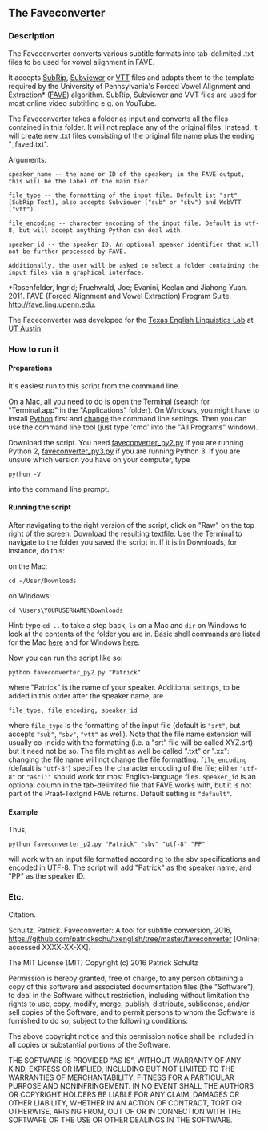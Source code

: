 ## The Faveconverter

### Description
The Faveconverter converts various subtitle formats into tab-delimited .txt files to be used for vowel alignment in FAVE. 

It accepts [SubRip](https://en.wikipedia.org/wiki/SubRip), [Subviewer](https://en.wikipedia.org/wiki/SubViewer) or [VTT](https://developer.mozilla.org/en-US/docs/Web/API/Web_Video_Text_Tracks_Format) files and adapts them to the template required by the University of Pennsylvania's Forced Vowel Alignment and Extraction* ([FAVE](http://fave.ling.upenn.edu/)) algorithm. SubRip, Subviewer and VVT files are used for most online video subtitling e.g. on YouTube. 

The Faveconverter takes a folder as input and converts all the files contained in this folder. It will not replace any of the original files. Instead, it will create new .txt files consisting of the original file name plus the ending  "_faved.txt". 


Arguments:

    speaker_name -- the name or ID of the speaker; in the FAVE output, this will be the label of the main tier.

    file_type -- the formatting of the input file. Default ist "srt" (SubRip Text), also accepts Subviewer ("sub" or "sbv") and WebVTT ("vtt"). 

    file_encoding -- character encoding of the input file. Default is utf-8, but will accept anything Python can deal with. 

    speaker_id -- the speaker ID. An optional speaker identifier that will not be further processed by FAVE.  
    
    Additionally, the user will be asked to select a folder containing the input files via a graphical interface. 

*Rosenfelder, Ingrid; Fruehwald, Joe; Evanini, Keelan and Jiahong Yuan. 2011. FAVE (Forced Alignment and Vowel Extraction) Program Suite. http://fave.ling.upenn.edu.

The Faceconverter was developed for the [Texas English Linguistics Lab](http://www.texasenglish.org/) at [UT Austin](https://twitter.com/TexasSports). 


### How to run it
#### Preparations
It's easiest run to this script from the command line. 

On a Mac, all you need to do is open the Terminal (search for "Terminal.app" in the "Applications" folder). 
On Windows, you might have to install [Python](https://www.python.org/downloads/windows/) first and [change](http://www.anthonydebarros.com/2015/08/16/setting-up-python-in-windows-10/) the command line settings. 
Then you can use the command line tool (just type 'cmd' into the "All Programs" window). 

Download the script. You need [faveconverter_py2.py](https://github.com/patrickschu/txenglish/blob/master/faveconverter/faveconverter_py2.py) if you are running Python 2, [faveconverter_py3.py](https://github.com/patrickschu/txenglish/blob/master/faveconverter/faveconcerter_py3.py) if you are running Python 3. 
If you are unsure which version you have on your computer, type 

`python -V`

into the command line prompt. 

#### Running the script
After navigating to the right version of the script, click on "Raw" on the top right of the screen. Download the resulting textfile. Use the Terminal to navigate to the folder you saved the script in. If it is in Downloads, for instance, do this:

on the Mac:

`cd ~/User/Downloads`

on Windows:

`cd \Users\YOURUSERNAME\Downloads`

Hint: type `cd ..` to take a step back, `ls` on a Mac and `dir` on Windows to look at the contents of the folder you are in. Basic shell commands are listed for the Mac [here](https://www.git-tower.com/blog/command-line-cheat-sheet/) and for Windows [here](http://www.cs.columbia.edu/~sedwards/classes/2016/1102-spring/Command%20Prompt%20Cheatsheet.pdf).

Now you can run the script like so:

    python faveconverter_py2.py "Patrick"

where "Patrick" is the name of your speaker. Additional settings, to be added in this order after the speaker name, are

    file_type, file_encoding, speaker_id

where `file_type` is the formatting of the input file (default is `"srt"`, but accepts `"sub"`, `"sbv"`, `"vtt"` as well). Note that  the file name extension will usually co-incide with the formatting (i.e. a "srt" file will be called XYZ.srt) but it need not be so. The file might as well be called ".txt" or ".xx": changing the file name will not change the file formatting. `file_encoding` (default is `"utf-8"`) specifies the character encoding of the file; either `"utf-8"` or `"ascii"` should work for most English-language files. `speaker_id` is an optional column in the tab-delimited file that FAVE works with, but it is not part of the Praat-Textgrid FAVE returns. Default setting is `"default"`. 


#### Example
Thus, 

    python faveconverter_p2.py "Patrick" "sbv" "utf-8" "PP"

will work with an input file formatted according to the sbv specifications and encoded in UTF-8. The script will add "Patrick" as the speaker name, and "PP" as the speaker ID. 


### Etc.

Citation. 

Schultz, Patrick. Faveconverter: A tool for subtitle conversion, 2016, https://github.com/patrickschu/txenglish/tree/master/faveconverter [Online; accessed XXXX-XX-XX].

The MIT License (MIT)
Copyright (c) 2016 Patrick Schultz

Permission is hereby granted, free of charge, to any person obtaining a copy of this software and associated documentation files (the "Software"), to deal in the Software without restriction, including without limitation the rights to use, copy, modify, merge, publish, distribute, sublicense, and/or sell copies of the Software, and to permit persons to whom the Software is furnished to do so, subject to the following conditions:

The above copyright notice and this permission notice shall be included in all copies or substantial portions of the Software.

THE SOFTWARE IS PROVIDED "AS IS", WITHOUT WARRANTY OF ANY KIND, EXPRESS OR IMPLIED, INCLUDING BUT NOT LIMITED TO THE WARRANTIES OF MERCHANTABILITY, FITNESS FOR A PARTICULAR PURPOSE AND NONINFRINGEMENT. IN NO EVENT SHALL THE AUTHORS OR COPYRIGHT HOLDERS BE LIABLE FOR ANY CLAIM, DAMAGES OR OTHER LIABILITY, WHETHER IN AN ACTION OF CONTRACT, TORT OR OTHERWISE, ARISING FROM, OUT OF OR IN CONNECTION WITH THE SOFTWARE OR THE USE OR OTHER DEALINGS IN THE SOFTWARE.

